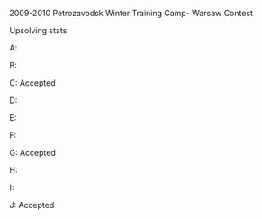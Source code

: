 
2009-2010 Petrozavodsk Winter Training Camp- Warsaw Contest

Upsolving stats

A:

B:

C: Accepted

D:

E:

F:

G: Accepted

H:

I:

J: Accepted
